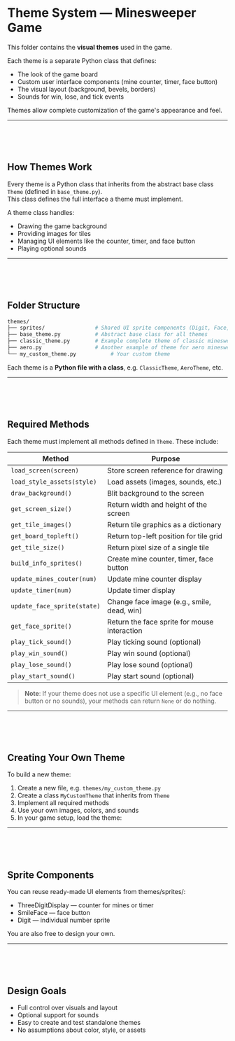 # Theme System — Minesweeper Game

This folder contains the **visual themes** used in the game.

Each theme is a separate Python class that defines:
- The look of the game board
- Custom user interface components (mine counter, timer, face button)
- The visual layout (background, bevels, borders)
- Sounds for win, lose, and tick events

Themes allow complete customization of the game's appearance and feel.

---

<br><br><br>

## How Themes Work

Every theme is a Python class that inherits from the abstract base class `Theme` (defined in `base_theme.py`).  
This class defines the full interface a theme must implement.

A theme class handles:
- Drawing the game background
- Providing images for tiles
- Managing UI elements like the counter, timer, and face button
- Playing optional sounds

---

<br><br><br>

## Folder Structure

```bash
themes/
├── sprites/                # Shared UI sprite components (Digit, Face, etc.)
├── base_theme.py           # Abstract base class for all themes
├── classic_theme.py        # Example complete theme of classic minesweeper look
├── aero.py                 # Another example of theme for aero minesweeper look
└── my_custom_theme.py           # Your custom theme
```

Each theme is a **Python file with a class**, e.g. `ClassicTheme`, `AeroTheme`, etc.

---

<br><br><br>

## Required Methods

Each theme must implement all methods defined in `Theme`. These include:

| Method                       | Purpose                                                |
|------------------------------|--------------------------------------------------------|
| `load_screen(screen)`        | Store screen reference for drawing                     |
| `load_style_assets(style)`   | Load assets (images, sounds, etc.)                     |
| `draw_background()`          | Blit background to the screen                          |
| `get_screen_size()`          | Return width and height of the screen                  |
| `get_tile_images()`          | Return tile graphics as a dictionary                   |
| `get_board_topleft()`        | Return top-left position for tile grid                 |
| `get_tile_size()`            | Return pixel size of a single tile                     |
| `build_info_sprites()`       | Create mine counter, timer, face button                |
| `update_mines_couter(num)`   | Update mine counter display                            |
| `update_timer(num)`          | Update timer display                                   |
| `update_face_sprite(state)`  | Change face image (e.g., smile, dead, win)             |
| `get_face_sprite()`          | Return the face sprite for mouse interaction           |
| `play_tick_sound()`          | Play ticking sound (optional)                          |
| `play_win_sound()`           | Play win sound (optional)                              |
| `play_lose_sound()`          | Play lose sound (optional)                             |
| `play_start_sound()`         | Play start sound (optional)                            |

> **Note**: If your theme does not use a specific UI element (e.g., no face button or no sounds), your methods can return `None` or do nothing.

---

<br><br><br>

## Creating Your Own Theme

To build a new theme:

1. Create a new file, e.g. `themes/my_custom_theme.py`
2. Create a class `MyCustomTheme` that inherits from `Theme`
3. Implement all required methods
4. Use your own images, colors, and sounds
5. In your game setup, load the theme:

---

<br><br><br>

## Sprite Components

You can reuse ready-made UI elements from themes/sprites/:
- ThreeDigitDisplay — counter for mines or timer
- SmileFace — face button
- Digit — individual number sprite

You are also free to design your own.

---

<br><br><br>

## Design Goals
- Full control over visuals and layout
- Optional support for sounds
- Easy to create and test standalone themes
- No assumptions about color, style, or assets